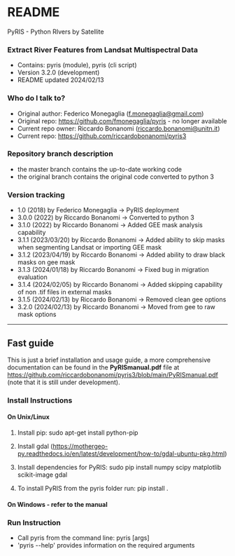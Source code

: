 # README

PyRIS - Python RIvers by Satellite

### Extract River Features from Landsat Multispectral Data

* Contains: pyris (module), pyris (cli script)
* Version 3.2.0 (development)
* README updated 2024/02/13

### Who do I talk to?

* Original author: Federico Monegaglia (f.monegaglia@gmail.com)
* Original repo: https://github.com/fmonegaglia/pyris - no longer available
* Current repo owner: Riccardo Bonanomi (riccardo.bonanomi@unitn.it)
* Current repo: https://github.com/riccardobonanomi/pyris3

### Repository branch description
- the master branch contains the up-to-date working code
- the original branch contains the original code converted to python 3

### Version tracking
- 1.0   (2018) 	 by Federico Monegaglia -> PyRIS deployment
- 3.0.0 (2022)       by Riccardo Bonanomi   -> Converted to python 3
- 3.1.0 (2022)       by Riccardo Bonanomi   -> Added GEE mask analysis capability
- 3.1.1 (2023/03/20) by Riccardo Bonanomi   -> Added ability to skip masks when segmenting Landsat or importing GEE mask
- 3.1.2 (2023/04/19) by Riccardo Bonanomi   -> Added ability to draw black masks on gee mask
- 3.1.3 (2024/01/18) by Riccardo Bonanomi   -> Fixed bug in migration evaluation
- 3.1.4 (2024/02/05) by Riccardo Bonanomi   -> Added skipping capability of non .tif files in external masks
- 3.1.5 (2024/02/13) by Riccardo Bonanomi   -> Removed clean gee options
- 3.2.0 (2024/02/13) by Riccardo Bonanomi   -> Moved from gee to raw mask options

-------------
## Fast guide
This is just a brief installation and usage guide, a more comprehensive documentation can be found in the **PyRISmanual.pdf** file at https://github.com/riccardobonanomi/pyris3/blob/main/PyRISmanual.pdf (note that it is still under development).

### Install Instructions

#### On Unix/Linux

1) Install pip:
     sudo apt-get install python-pip

2) Install gdal (https://mothergeo-py.readthedocs.io/en/latest/development/how-to/gdal-ubuntu-pkg.html)

3) Install dependencies for PyRIS:
     sudo pip install numpy scipy matplotlib scikit-image gdal

4) To install PyRIS from the pyris folder run:
     pip install .

#### On Windows - refer to the manual

### Run Instruction
* Call pyris from the command line:
      pyris [args]
* 'pyris --help' provides information on the required arguments
